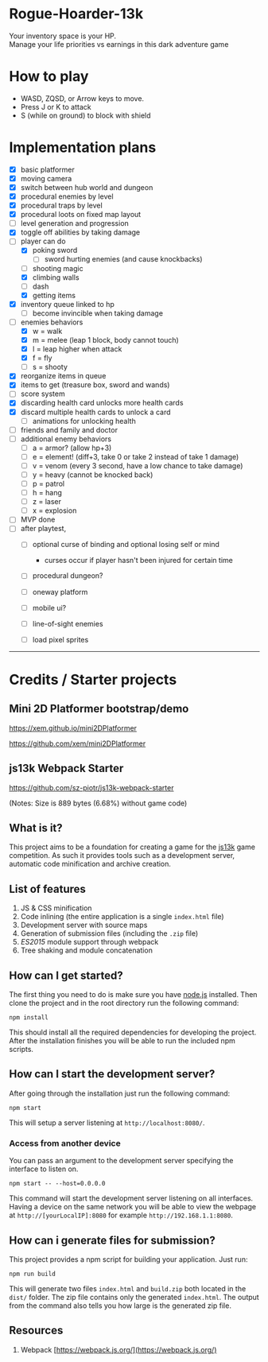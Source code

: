 # Rogue-Hoarder-13k

Your inventory space is your HP.  
Manage your life priorities vs earnings in this dark adventure game

# How to play

- WASD, ZQSD, or Arrow keys to move.
- Press J or K to attack
- S (while on ground) to block with shield



# Implementation plans

- [x] basic platformer
- [x] moving camera
- [x] switch between hub world and dungeon
- [x] procedural enemies by level
- [x] procedural traps by level
- [x] procedural loots on fixed map layout
- [ ] level generation and progression
- [x] toggle off abilities by taking damage
- [ ] player can do
  - [x] poking sword
    - [ ] sword hurting enemies (and cause knockbacks)
  - [ ] shooting magic
  - [x] climbing walls
  - [ ] dash
  - [x] getting items
- [x] inventory queue linked to hp
  - [ ] become invincible when taking damage
- [ ] enemies behaviors
  - [x] w = walk
  - [x] m = melee (leap 1 block, body cannot touch)
  - [x] l = leap higher when attack
  - [x] f = fly
  - [ ] s = shooty
- [x] reorganize items in queue
- [x] items to get (treasure box, sword and wands)
- [ ] score system
- [x] discarding health card unlocks more health cards
- [x] discard multiple health cards to unlock a card
  - [ ] animations for unlocking health
- [ ] friends and family and doctor
- [ ] additional enemy behaviors
  - [ ] a = armor? (allow hp+3)
  - [ ] e = element! (diff+3, take 0 or take 2 instead of take 1 damage)
  - [ ] v = venom (every 3 second, have a low chance to take damage)
  - [ ] y = heavy (cannot be knocked back)
  - [ ] p = patrol
  - [ ] h = hang
  - [ ] z = laser
  - [ ] x = explosion
- [ ] MVP done
- [ ] after playtest,
  - [ ] optional curse of binding and optional losing self or mind
    - curses occur if player hasn't been injured for certain time
  - [ ] procedural dungeon?
  - [ ] oneway platform
  - [ ] mobile ui?
  - [ ] line-of-sight enemies
  - [ ] load pixel sprites


------------------------------------

# Credits / Starter projects


## Mini 2D Platformer bootstrap/demo

https://xem.github.io/mini2DPlatformer

https://github.com/xem/mini2DPlatformer


## js13k Webpack Starter

https://github.com/sz-piotr/js13k-webpack-starter

(Notes: Size is 889 bytes (6.68%) without game code)

## What is it?

This project aims to be a foundation for creating a game for the [js13k](http://js13kgames.com/) game competition. As such it provides tools such as a development server, automatic code minification and archive creation.

## List of features

1. JS & CSS minification
1. Code inlining (the entire application is a single `index.html` file)
1. Development server with source maps
1. Generation of submission files (including the `.zip` file)
1. *ES2015* module support through webpack
1. Tree shaking and module concatenation

## How can I get started?

The first thing you need to do is make sure you have [node.js](https://nodejs.org/en/download/current/) installed. Then clone the project and in the root directory run the following command:

```
npm install
```

This should install all the required dependencies for developing the project. After the installation finishes you will be able to run the included npm scripts.

## How can I start the development server?

After going through the installation just run the following command:

```
npm start
```

This will setup a server listening at `http://localhost:8080/`.

### Access from another device

You can pass an argument to the development server specifying the interface to listen on.
```
npm start -- --host=0.0.0.0
```
This command will start the development server listening on all interfaces. Having a device on the same network you will be able to view the webpage at `http://[yourLocalIP]:8080` for example `http://192.168.1.1:8080`.

## How can i generate files for submission?

This project provides a npm script for building your application. Just run:
```
npm run build
```

This will generate two files `index.html` and `build.zip` both located in the `dist/` folder. The zip file contains only the generated `index.html`. The output from the command also tells you how large is the generated zip file.


## Resources

1. Webpack [https://webpack.js.org/](https://webpack.js.org/)
<!-- 2. miniDragAndDrop [https://xem.github.io/miniDragAndDrop/](https://xem.github.io/miniDragAndDrop/) -->


